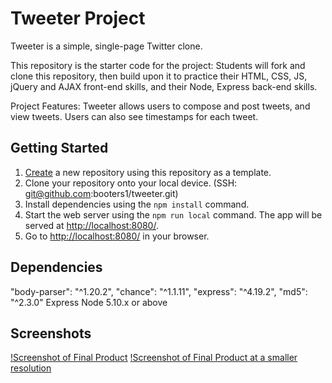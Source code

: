 # Tweeter Project

Tweeter is a simple, single-page Twitter clone.

This repository is the starter code for the project: Students will fork and clone this repository, then build upon it to practice their HTML, CSS, JS, jQuery and AJAX front-end skills, and their Node, Express back-end skills.

Project Features: Tweeter allows users to compose and post tweets, and view tweets. Users can also see timestamps for each tweet.

## Getting Started

1. [Create](https://docs.github.com/en/repositories/creating-and-managing-repositories/creating-a-repository-from-a-template) a new repository using this repository as a template.
2. Clone your repository onto your local device. (SSH: git@github.com:booters1/tweeter.git)
3. Install dependencies using the `npm install` command.
3. Start the web server using the `npm run local` command. The app will be served at <http://localhost:8080/>.
4. Go to <http://localhost:8080/> in your browser.

## Dependencies

  "body-parser": "^1.20.2",
  "chance": "^1.1.11",
  "express": "^4.19.2",
  "md5": "^2.3.0"
  Express
  Node 5.10.x or above


## Screenshots
[!Screenshot of Final Product](https://github.com/booters1/tweeter/blob/master/docs/tweeter-final.png?raw=true)
[!Screenshot of Final Product at a smaller resolution](https://github.com/booters1/tweeter/blob/master/docs/tweeter-at-smaller-res.png?raw=true)